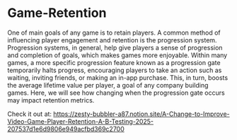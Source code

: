 # Game-Retention

One of main goals of any game is to retain players. A common method of influencing player engagement and retention is the progression system. Progression systems, in general, help give players a sense of progression and completion of goals, which makes games more enjoyable.   Within many games, a more specific progression feature known as a progression gate temporarily halts progress, encouraging players to take an action such as waiting, inviting friends, or making an in-app purchase. This, in turn, boosts the average lifetime value per player, a goal of any company building games. Here, we will see how changing when the progression gate occurs may impact retention metrics.

Check it out at: https://zesty-bubbler-a87.notion.site/A-Change-to-Improve-Video-Game-Player-Retention-A-B-Testing-2025-207537d1e6d9806e949acfbd369c2700
